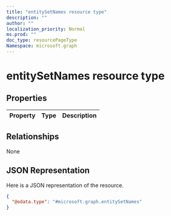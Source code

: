 ```yaml
---
title: "entitySetNames resource type"
description: ""
author: ""
localization_priority: Normal
ms.prod: ""
doc_type: resourcePageType
Namespace: microsoft.graph
---
```



# entitySetNames resource type



## Properties
|Property|Type|Description|
|:---|:---|:---|

## Relationships
None

## JSON Representation
Here is a JSON representation of the resource.
<!-- {
  "blockType": "resource",
  "@odata.type": "microsoft.graph.entitySetNames"
}
-->
``` json
{
  "@odata.type": "#microsoft.graph.entitySetNames"
}
```

